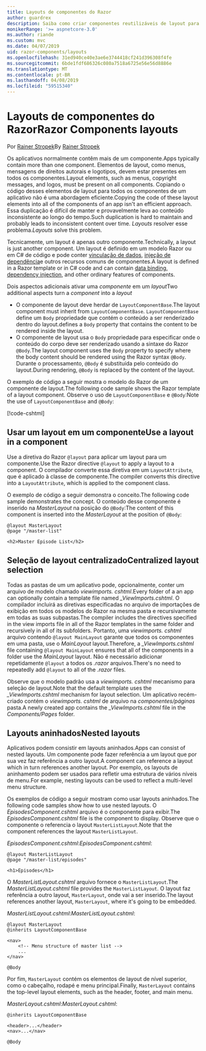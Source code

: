 ```yaml
---
title: Layouts de componentes do Razor
author: guardrex
description: Saiba como criar componentes reutilizáveis de layout para aplicativos de componentes do Razor.
monikerRange: '>= aspnetcore-3.0'
ms.author: riande
ms.custom: mvc
ms.date: 04/07/2019
uid: razor-components/layouts
ms.openlocfilehash: 31ed940ce40e3ae6e3744418cf241d396308f4fe
ms.sourcegitcommit: 6bde1fdf686326c080a7518a6725e56e56d8886e
ms.translationtype: MT
ms.contentlocale: pt-BR
ms.lasthandoff: 04/08/2019
ms.locfileid: "59515340"
---
```

# <a name="razor-components-layouts"></a><span data-ttu-id="70bd1-103">Layouts de componentes do Razor</span><span class="sxs-lookup"><span data-stu-id="70bd1-103">Razor Components layouts</span></span>

<span data-ttu-id="70bd1-104">Por [Rainer Stropek](https://www.timecockpit.com)</span><span class="sxs-lookup"><span data-stu-id="70bd1-104">By [Rainer Stropek](https://www.timecockpit.com)</span></span>

<span data-ttu-id="70bd1-105">Os aplicativos normalmente contêm mais de um componente.</span><span class="sxs-lookup"><span data-stu-id="70bd1-105">Apps typically contain more than one component.</span></span> <span data-ttu-id="70bd1-106">Elementos de layout, como menus, mensagens de direitos autorais e logotipos, devem estar presentes em todos os componentes.</span><span class="sxs-lookup"><span data-stu-id="70bd1-106">Layout elements, such as menus, copyright messages, and logos, must be present on all components.</span></span> <span data-ttu-id="70bd1-107">Copiando o código desses elementos de layout para todos os componentes de um aplicativo não é uma abordagem eficiente.</span><span class="sxs-lookup"><span data-stu-id="70bd1-107">Copying the code of these layout elements into all of the components of an app isn't an efficient approach.</span></span> <span data-ttu-id="70bd1-108">Essa duplicação é difícil de manter e provavelmente leva ao conteúdo inconsistente ao longo do tempo.</span><span class="sxs-lookup"><span data-stu-id="70bd1-108">Such duplication is hard to maintain and probably leads to inconsistent content over time.</span></span> <span data-ttu-id="70bd1-109">*Layouts* resolver esse problema.</span><span class="sxs-lookup"><span data-stu-id="70bd1-109">*Layouts* solve this problem.</span></span>

<span data-ttu-id="70bd1-110">Tecnicamente, um layout é apenas outro componente.</span><span class="sxs-lookup"><span data-stu-id="70bd1-110">Technically, a layout is just another component.</span></span> <span data-ttu-id="70bd1-111">Um layout é definido em um modelo Razor ou em C# de código e pode conter [vinculação de dados](xref:razor-components/components#data-binding), [injeção de dependência](xref:razor-components/dependency-injection)e outros recursos comuns de componentes.</span><span class="sxs-lookup"><span data-stu-id="70bd1-111">A layout is defined in a Razor template or in C# code and can contain [data binding](xref:razor-components/components#data-binding), [dependency injection](xref:razor-components/dependency-injection), and other ordinary features of components.</span></span>

<span data-ttu-id="70bd1-112">Dois aspectos adicionais ativar uma *componente* em um *layout*</span><span class="sxs-lookup"><span data-stu-id="70bd1-112">Two additional aspects turn a *component* into a *layout*</span></span>

* <span data-ttu-id="70bd1-113">O componente de layout deve herdar de `LayoutComponentBase`.</span><span class="sxs-lookup"><span data-stu-id="70bd1-113">The layout component must inherit from `LayoutComponentBase`.</span></span> `LayoutComponentBase` <span data-ttu-id="70bd1-114">define um `Body` propriedade que contém o conteúdo a ser renderizado dentro do layout.</span><span class="sxs-lookup"><span data-stu-id="70bd1-114">defines a `Body` property that contains the content to be rendered inside the layout.</span></span>
* <span data-ttu-id="70bd1-115">O componente de layout usa o `Body` propriedade para especificar onde o conteúdo do corpo deve ser renderizado usando a sintaxe do Razor `@Body`.</span><span class="sxs-lookup"><span data-stu-id="70bd1-115">The layout component uses the `Body` property to specify where the body content should be rendered using the Razor syntax `@Body`.</span></span> <span data-ttu-id="70bd1-116">Durante o processamento, `@Body` é substituída pelo conteúdo do layout.</span><span class="sxs-lookup"><span data-stu-id="70bd1-116">During rendering, `@Body` is replaced by the content of the layout.</span></span>

<span data-ttu-id="70bd1-117">O exemplo de código a seguir mostra o modelo do Razor de um componente de layout.</span><span class="sxs-lookup"><span data-stu-id="70bd1-117">The following code sample shows the Razor template of a layout component.</span></span> <span data-ttu-id="70bd1-118">Observe o uso de `LayoutComponentBase` e `@Body`:</span><span class="sxs-lookup"><span data-stu-id="70bd1-118">Note the use of `LayoutComponentBase` and `@Body`:</span></span>

[!code-cshtml[](layouts/sample_snapshot/3.x/MasterLayout.cshtml)]

## <a name="use-a-layout-in-a-component"></a><span data-ttu-id="70bd1-119">Usar um layout em um componente</span><span class="sxs-lookup"><span data-stu-id="70bd1-119">Use a layout in a component</span></span>

<span data-ttu-id="70bd1-120">Use a diretiva do Razor `@layout` para aplicar um layout para um componente.</span><span class="sxs-lookup"><span data-stu-id="70bd1-120">Use the Razor directive `@layout` to apply a layout to a component.</span></span> <span data-ttu-id="70bd1-121">O compilador converte essa diretiva em um `LayoutAttribute`, que é aplicado à classe de componente.</span><span class="sxs-lookup"><span data-stu-id="70bd1-121">The compiler converts this directive into a `LayoutAttribute`, which is applied to the component class.</span></span>

<span data-ttu-id="70bd1-122">O exemplo de código a seguir demonstra o conceito.</span><span class="sxs-lookup"><span data-stu-id="70bd1-122">The following code sample demonstrates the concept.</span></span> <span data-ttu-id="70bd1-123">O conteúdo desse componente é inserido na *MasterLayout* na posição do `@Body`:</span><span class="sxs-lookup"><span data-stu-id="70bd1-123">The content of this component is inserted into the *MasterLayout* at the position of `@Body`:</span></span>

```cshtml
@layout MasterLayout
@page "/master-list"

<h2>Master Episode List</h2>
```

## <a name="centralized-layout-selection"></a><span data-ttu-id="70bd1-124">Seleção de layout centralizado</span><span class="sxs-lookup"><span data-stu-id="70bd1-124">Centralized layout selection</span></span>

<span data-ttu-id="70bd1-125">Todas as pastas de um um aplicativo pode, opcionalmente, conter um arquivo de modelo chamado *viewimports. cshtml*.</span><span class="sxs-lookup"><span data-stu-id="70bd1-125">Every folder of a an app can optionally contain a template file named *_ViewImports.cshtml*.</span></span> <span data-ttu-id="70bd1-126">O compilador incluirá as diretivas especificadas no arquivo de importações de exibição em todos os modelos do Razor na mesma pasta e recursivamente em todas as suas subpastas.</span><span class="sxs-lookup"><span data-stu-id="70bd1-126">The compiler includes the directives specified in the view imports file in all of the Razor templates in the same folder and recursively in all of its subfolders.</span></span> <span data-ttu-id="70bd1-127">Portanto, uma *viewimports. cshtml* arquivo contendo `@layout MainLayout` garante que todos os componentes em uma pasta, use o *MainLayout* layout.</span><span class="sxs-lookup"><span data-stu-id="70bd1-127">Therefore, a *_ViewImports.cshtml* file containing `@layout MainLayout` ensures that all of the components in a folder use the *MainLayout* layout.</span></span> <span data-ttu-id="70bd1-128">Não é necessário adicionar repetidamente `@layout` a todos os *.razor* arquivos.</span><span class="sxs-lookup"><span data-stu-id="70bd1-128">There's no need to repeatedly add `@layout` to all of the *.razor* files.</span></span>

<span data-ttu-id="70bd1-129">Observe que o modelo padrão usa a *viewimports. cshtml* mecanismo para seleção de layout.</span><span class="sxs-lookup"><span data-stu-id="70bd1-129">Note that the default template uses the *_ViewImports.cshtml* mechanism for layout selection.</span></span> <span data-ttu-id="70bd1-130">Um aplicativo recém-criado contém o *viewimports. cshtml* de arquivo na *componentes/páginas* pasta.</span><span class="sxs-lookup"><span data-stu-id="70bd1-130">A newly created app contains the *_ViewImports.cshtml* file in the *Components/Pages* folder.</span></span>

## <a name="nested-layouts"></a><span data-ttu-id="70bd1-131">Layouts aninhados</span><span class="sxs-lookup"><span data-stu-id="70bd1-131">Nested layouts</span></span>

<span data-ttu-id="70bd1-132">Aplicativos podem consistir em layouts aninhados.</span><span class="sxs-lookup"><span data-stu-id="70bd1-132">Apps can consist of nested layouts.</span></span> <span data-ttu-id="70bd1-133">Um componente pode fazer referência a um layout que por sua vez faz referência a outro layout.</span><span class="sxs-lookup"><span data-stu-id="70bd1-133">A component can reference a layout which in turn references another layout.</span></span> <span data-ttu-id="70bd1-134">Por exemplo, os layouts de aninhamento podem ser usados para refletir uma estrutura de vários níveis de menu.</span><span class="sxs-lookup"><span data-stu-id="70bd1-134">For example, nesting layouts can be used to reflect a multi-level menu structure.</span></span>

<span data-ttu-id="70bd1-135">Os exemplos de código a seguir mostram como usar layouts aninhados.</span><span class="sxs-lookup"><span data-stu-id="70bd1-135">The following code samples show how to use nested layouts.</span></span> <span data-ttu-id="70bd1-136">O *EpisodesComponent.cshtml* arquivo é o componente para exibir.</span><span class="sxs-lookup"><span data-stu-id="70bd1-136">The *EpisodesComponent.cshtml* file is the component to display.</span></span> <span data-ttu-id="70bd1-137">Observe que o componente o referencia o layout `MasterListLayout`.</span><span class="sxs-lookup"><span data-stu-id="70bd1-137">Note that the component references the layout `MasterListLayout`.</span></span>

<span data-ttu-id="70bd1-138">*EpisodesComponent.cshtml*:</span><span class="sxs-lookup"><span data-stu-id="70bd1-138">*EpisodesComponent.cshtml*:</span></span>

```cshtml
@layout MasterListLayout
@page "/master-list/episodes"

<h1>Episodes</h1>
```

<span data-ttu-id="70bd1-139">O *MasterListLayout.cshtml* arquivo fornece o `MasterListLayout`.</span><span class="sxs-lookup"><span data-stu-id="70bd1-139">The *MasterListLayout.cshtml* file provides the `MasterListLayout`.</span></span> <span data-ttu-id="70bd1-140">O layout faz referência a outro layout, `MasterLayout`, onde vai a ser inserido.</span><span class="sxs-lookup"><span data-stu-id="70bd1-140">The layout references another layout, `MasterLayout`, where it's going to be embedded.</span></span>

<span data-ttu-id="70bd1-141">*MasterListLayout.cshtml*:</span><span class="sxs-lookup"><span data-stu-id="70bd1-141">*MasterListLayout.cshtml*:</span></span>

```cshtml
@layout MasterLayout
@inherits LayoutComponentBase

<nav>
    <!-- Menu structure of master list -->
    ...
</nav>

@Body
```

<span data-ttu-id="70bd1-142">Por fim, `MasterLayout` contém os elementos de layout de nível superior, como o cabeçalho, rodapé e menu principal.</span><span class="sxs-lookup"><span data-stu-id="70bd1-142">Finally, `MasterLayout` contains the top-level layout elements, such as the header, footer, and main menu.</span></span>

<span data-ttu-id="70bd1-143">*MasterLayout.cshtml*:</span><span class="sxs-lookup"><span data-stu-id="70bd1-143">*MasterLayout.cshtml*:</span></span>

```cshtml
@inherits LayoutComponentBase

<header>...</header>
<nav>...</nav>

@Body
```

